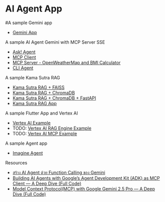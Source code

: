 # AI Agent App

#A sample Gemini app

* [Gemini App](/ask_gemini/)

A sample AI Agent Gemini with MCP Server SSE

* [Ask! Agent](/ask_agent_mcp/)
* [MCP Client](/mcp_client/)
* [MCP Server - OpenWeatherMap and BMI Calculator](/mcp_server/)
* [CLI Agent](/mcp_host/)

A sample Kama Sutra RAG

* [Kama Sutra RAG + FAISS](/rag/)
* [Kama Sutra RAG + ChromaDB](/rag_chromadb/)
* [Kama Sutra RAG + ChromaDB + FastAPI](/rag_chromadb_api/)
* [Kama Sutra RAG App](/app_rag/)

A sample Flutter App and Vertex AI

* [Vertex AI Example](/ask_vertex/)
* TODO: [Vertex AI RAG Engine Example](/ask_vertex_rag/)
* TODO: [Vertex AI MCP Example](/ask_vertex_mcp/)

A sample Agent app

* [Imagine Agent](/adk_imagine/)

Resources

* [สร้าง AI Agent ด้วย Function Calling ของ Gemini](https://blog.redlinesoft.net/post/build-ai-agent-with-gemini-function-calling/)
* [Building AI Agents with Google’s Agent Development Kit (ADK) as MCP Client — A Deep Dive (Full Code)](https://medium.com/google-cloud/building-ai-agents-with-googles-agent-development-kit-adk-as-mcp-client-a-deep-dive-full-54d683713afe)
* [Model Context Protocol(MCP) with Google Gemini 2.5 Pro — A Deep Dive (Full Code)](https://medium.com/google-cloud/model-context-protocol-mcp-with-google-gemini-llm-a-deep-dive-full-code-ea16e3fac9a3)
